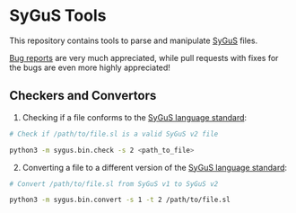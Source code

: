 # SyGuS Tools

This repository contains tools to parse and manipulate [SyGuS] files.

[Bug reports](../../issues) are very much appreciated,
while  pull requests with fixes for the bugs are even more highly appreciated!


## Checkers and Convertors

1. Checking if a file conforms to the [SyGuS language standard]:
```bash
# Check if /path/to/file.sl is a valid SyGuS v2 file

python3 -m sygus.bin.check -s 2 <path_to_file>
```

2. Converting a file to a different version of the [SyGuS language standard]:

```bash
# Convert /path/to/file.sl from SyGuS v1 to SyGuS v2

python3 -m sygus.bin.convert -s 1 -t 2 /path/to/file.sl
```


[SyGuS]:                    https://sygus.org/
[SyGuS language standard]:  https://sygus.org/language/